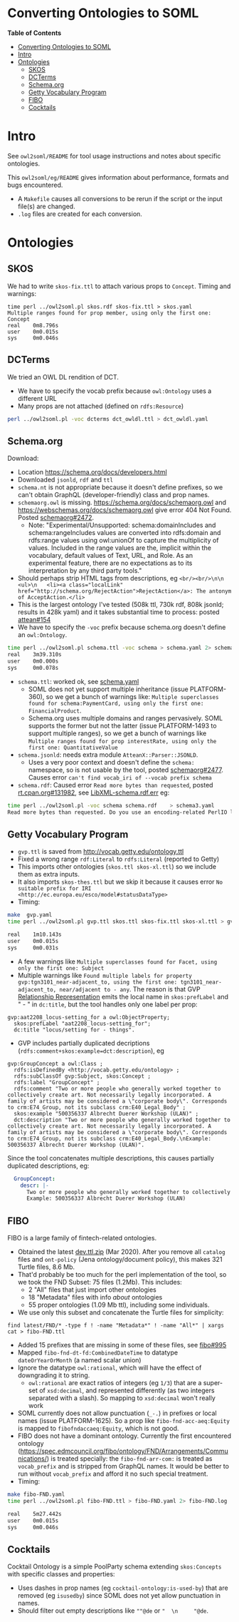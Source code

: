 # Converting Ontologies to SOML

<!-- markdown-toc start - Don't edit this section. Run M-x markdown-toc-refresh-toc -->
**Table of Contents**

- [Converting Ontologies to SOML](#converting-ontologies-to-soml)
- [Intro](#intro)
- [Ontologies](#ontologies)
    - [SKOS](#skos)
    - [DCTerms](#dcterms)
    - [Schema.org](#schema-org)
    - [Getty Vocabulary Program](#getty-vocabulary-program)
    - [FIBO](#fibo)
    - [Cocktails](#cocktails)

<!-- markdown-toc end -->

# Intro

See `owl2soml/README` for tool usage instructions and notes about specific ontologies.

This `owl2soml/eg/README` gives information about performance, formats and bugs encountered.
- A `Makefile` causes all conversions to be rerun if the script or the input file(s) are changed.
- `.log` files are created for each conversion.

# Ontologies

## SKOS

We had to write `skos-fix.ttl` to attach various props to `Concept`.
Timing and warnings:

```
time perl ../owl2soml.pl skos.rdf skos-fix.ttl > skos.yaml
Multiple ranges found for prop member, using only the first one: Concept
real    0m8.796s
user    0m0.015s
sys     0m0.046s
```

## DCTerms

We tried an OWL DL rendition of DCT.
- We have to specify the vocab prefix because `owl:Ontology` uses a different URL
- Many props are not attached (defined on `rdfs:Resource`)

```sh
perl ../owl2soml.pl -voc dcterms dct_owldl.ttl > dct_owldl.yaml
```


## Schema.org

Download:
- Location https://schema.org/docs/developers.html
- Downloaded `jsonld`, `rdf` and `ttl`
- `schema.nt` is not appropriate because it doesn't define prefixes, so we can't obtain GraphQL (developer-friendly) class and prop names.
- `schemaorg.owl` is missing.
  https://schema.org/docs/schemaorg.owl and https://webschemas.org/docs/schemaorg.owl give error 404 Not Found.
  Posted [schemaorg#2472](https://github.com/schemaorg/schemaorg/issues/2472).
  - Note: "Experimental/Unsupported: schema:domainIncludes and schema:rangeIncludes values are converted into rdfs:domain and rdfs:range values using owl:unionOf to capture the multiplicity of values. Included in the range values are the, implicit within the vocabulary, default values of Text, URL, and Role. As an experimental feature, there are no expectations as to its interpretation by any third party tools."
- Should perhaps strip HTML tags from descriptions, eg `<br/><br/>\n\n  <ul>\n   <li><a class="localLink" href="http://schema.org/RejectAction">RejectAction</a>: The antonym of AcceptAction.</li>`
- This is the largest ontology I've tested (508k ttl, 730k rdf, 808k jsonld; results in 428k yaml) and it takes substantial time to process: posted [attean#154](https://github.com/kasei/attean/issues/154)
- We have to specify the `-voc` prefix because schema.org doesn't define an `owl:Ontology`.

```sh
time perl ../owl2soml.pl schema.ttl -voc schema > schema.yaml 2> schema.log
real    3m39.310s
user    0m0.000s
sys     0m0.078s
```

- `schema.ttl`: worked ok, see [schema.yaml](schema.yaml)
  - SOML does not yet support multiple inheritance (issue PLATFORM-360), so we get a bunch of warnings like: `Multiple superclasses found for schema:PaymentCard, using only the first one: FinancialProduct`. 
  - Schema.org uses multiple domains and ranges pervasively. SOML supports the former but not the latter (issue PLATFORM-1493 to support multiple ranges), so we get a bunch of warnings like `Multiple ranges found for prop interestRate, using only the first one: QuantitativeValue`
- `schema.jsonld`: needs extra module `AtteanX::Parser::JSONLD`. 
  - Uses a very poor context and doesn't define the `schema:` namespace, so is not usable by the tool, posted [schemaorg#2477](https://github.com/schemaorg/schemaorg/issues/2477). Causes error `can't find vocab_iri of --vocab prefix schema`
- `schema.rdf`: Caused error `Read more bytes than requested`, 
  posted [rt.cpan.org#131982](https://rt.cpan.org/Ticket/Display.html?id=131982), see [LibXML-schema.rdf.err](LibXML-schema.rdf.err) eg:

```sh
time perl ../owl2soml.pl -voc schema schema.rdf    > schema3.yaml
Read more bytes than requested. Do you use an encoding-related PerlIO layer? at C:/Strawberry/perl/vendor/lib/XML/LibXML.pm line 882.
```

## Getty Vocabulary Program

- `gvp.ttl` is saved from http://vocab.getty.edu/ontology.ttl
- Fixed a wrong range `rdf:Literal` to `rdfs:Literal` (reported to Getty)
- This imports other ontologies (`skos.ttl skos-xl.ttl`) so we include them as extra inputs.
- It also imports `skos-thes.ttl` but we skip it because it causes error `No suitable prefix for IRI <http://ec.europa.eu/esco/model#statusDataType>`
- Timing:

```sh
make  gvp.yaml
time perl ../owl2soml.pl gvp.ttl skos.ttl skos-fix.ttl skos-xl.ttl > gvp.yaml 2> gvp.log

real    1m10.143s
user    0m0.015s
sys     0m0.031s
```

- A few warnings like `Multiple superclasses found for Facet, using only the first one: Subject`
- Multiple warnings like `Found multiple labels for property gvp:tgn3101_near-adjacent_to, using the first one: tgn3101_near-adjacent_to, near/adjacent to - any`. The reason is that GVP [Relationship Representation](http://vocab.getty.edu/doc/#Relationship_Representation) emits the local name in `skos:prefLabel` and "<name> - <range>" in `dc:title`, but the tool handles only one label per prop:

```ttl
gvp:aat2208_locus-setting_for a owl:ObjectProperty;
  skos:prefLabel "aat2208_locus-setting_for";
  dc:title "locus/setting for - things".
```
- GVP includes partially duplicated decriptions (`rdfs:comment+skos:example=dct:description`), eg

```ttl
gvp:GroupConcept a owl:Class ;
  rdfs:isDefinedBy <http://vocab.getty.edu/ontology> ;
  rdfs:subClassOf gvp:Subject, skos:Concept ;
  rdfs:label "GroupConcept" ;
  rdfs:comment "Two or more people who generally worked together to collectively create art. Not necessarily legally incorporated. A family of artists may be considered a \"corporate body\". Corresponds to crm:E74_Group, not its subclass crm:E40_Legal_Body" ;
  skos:example "500356337 Albrecht Duerer Workshop (ULAN)" ;
  dct:description "Two or more people who generally worked together to collectively create art. Not necessarily legally incorporated. A family of artists may be considered a \"corporate body\". Corresponds to crm:E74_Group, not its subclass crm:E40_Legal_Body.\nExample: 500356337 Albrecht Duerer Workshop (ULAN)".
```

Since the tool concatenates multiple descriptions, this causes partially duplicated descriptions, eg:

```yaml
  GroupConcept:
    descr: |-
      Two or more people who generally worked together to collectively create art. Not necessarily legally incorporated. A family of artists may be considered a "corporate body". Corresponds to crm:E74_Group, not its subclass crm:E40_Legal_Body. Two or more people who generally worked together to collectively create art. Not necessarily legally incorporated. A family of artists may be considered a "corporate body". Corresponds to crm:E74_Group, not its subclass crm:E40_Legal_Body.
      Example: 500356337 Albrecht Duerer Workshop (ULAN)
```

## FIBO

FIBO is a large family of fintech-related ontologies.
- Obtained the latest [dev.ttl.zip](https://spec.edmcouncil.org/fibo/ontology/master/latest/dev.ttl.zip) (Mar 2020). After you remove all `catalog` files and `ont-policy` (Jena ontology/document policy), this makes 321 Turtle files, 8.6 Mb.
- That'd probably be too much for the perl implementation of the tool, so we took the FND Subset: 75 files (1.2Mb). This includes:
  - 2 "All" files that just import other ontologies
  - 18 "Metadata" files with info *about* ontologies
  - 55 proper ontologies (1.09 Mb ttl), including some individuals. 
- We use only this subset and concatenate the Turtle files for simplicity:

```
find latest/FND/* -type f ! -name "Metadata*" ! -name "All*" | xargs cat > fibo-FND.ttl
```
- Added 15 prefixes that are missing in some of these files, see [fibo#995](https://github.com/edmcouncil/fibo/issues/995)
- Mapped `fibo-fnd-dt-fd:CombinedDateTime` to datatype `dateOrYearOrMonth` (a named scalar union)
- Ignore the datatype `owl:rational`, which will have the effect of downgrading it to string.
  - `owl:rational` are exact ratios of integers (eg `1/3`) that are a super-set of `xsd:decimal`, and represented differently (as two integers separated with a slash). 
     So mapping to `xsd:decimal` won't really work
- SOML currently does not allow punctuation (`_-.`) in prefixes or local names (issue PLATFORM-1625).
  So a prop like `fibo-fnd-acc-aeq:Equity` is mapped to `fibofndaccaeq:Equity`, which is not good.
- FIBO does not have a dominant ontology. 
  Currently the first encountered ontology
  (https://spec.edmcouncil.org/fibo/ontology/FND/Arrangements/Communications/) 
  is treated specially: the `fibo-fnd-arr-com:` is treated as `vocab_prefix` 
  and is stripped from GraphQL names.
  It would be better to run without `vocab_prefix` and afford it no such special treatment.
- Timing:

```sh
make fibo-FND.yaml
time perl ../owl2soml.pl fibo-FND.ttl > fibo-FND.yaml 2> fibo-FND.log

real    5m27.442s
user    0m0.015s
sys     0m0.046s
```

## Cocktails

Cocktail Ontology is a simple PoolParty schema extending `skos:Concepts` with specific classes and properties:
- Uses dashes in prop names (eg `cocktail-ontology:is-used-by`) that are removed (eg `isusedby`) since SOML does not yet allow punctuation in names.
- Should filter out empty descriptions like `""@de` or `"  \n     "@de`.
